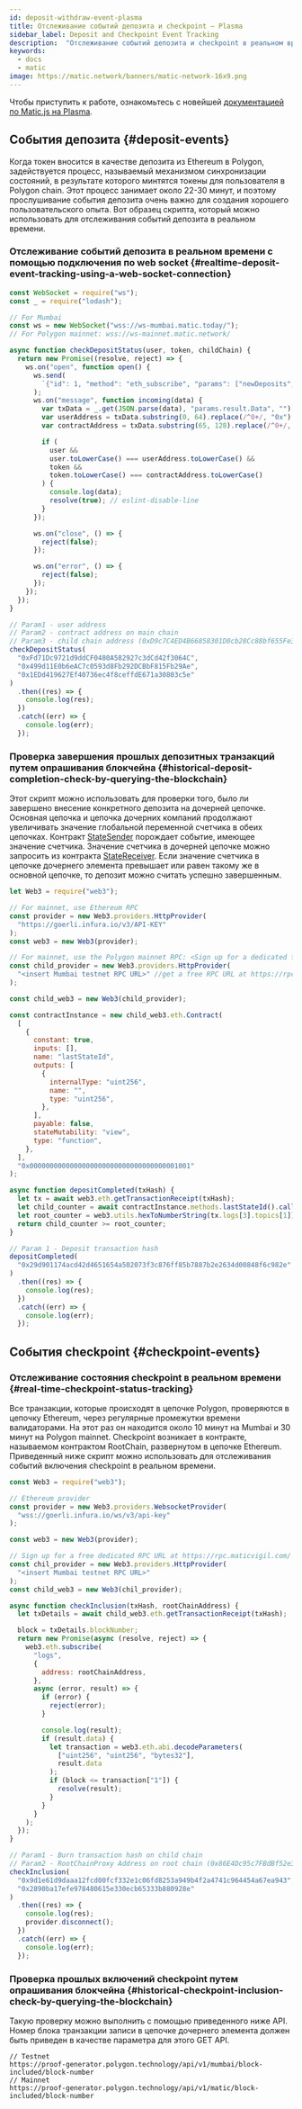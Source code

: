 ```yaml
---
id: deposit-withdraw-event-plasma
title: Отслеживание событий депозита и checkpoint — Plasma
sidebar_label: Deposit and Checkpoint Event Tracking
description:  "Отслеживание событий депозита и checkpoint в реальном времени."
keywords:
  - docs
  - matic
image: https://matic.network/banners/matic-network-16x9.png
---
```


Чтобы приступить к работе, ознакомьтесь с новейшей [документацией по Matic.js на Plasma](https://maticnetwork.github.io/matic.js/docs/plasma/).

## События депозита {#deposit-events}

Когда токен вносится в качестве депозита из Ethereum в Polygon, задействуется процесс, называемый механизмом синхронизации состояний, в результате которого минтятся токены для пользователя в Polygon chain. Этот процесс занимает около 22-30 минут, и поэтому прослушивание события депозита очень важно для создания хорошего пользовательского опыта. Вот образец скрипта, который можно использовать для отслеживания событий депозита в реальном времени.

### Отслеживание событий депозита в реальном времени с помощью подключения по web socket {#realtime-deposit-event-tracking-using-a-web-socket-connection}

```jsx
const WebSocket = require("ws");
const _ = require("lodash");

// For Mumbai
const ws = new WebSocket("wss://ws-mumbai.matic.today/");
// For Polygon mainnet: wss://ws-mainnet.matic.network/

async function checkDepositStatus(user, token, childChain) {
  return new Promise((resolve, reject) => {
    ws.on("open", function open() {
      ws.send(
        `{"id": 1, "method": "eth_subscribe", "params": ["newDeposits", {"Contract": "${childChain}"}]}`
      );
      ws.on("message", function incoming(data) {
        var txData = _.get(JSON.parse(data), "params.result.Data", "");
        var userAddress = txData.substring(0, 64).replace(/^0+/, "0x");
        var contractAddress = txData.substring(65, 128).replace(/^0+/, "0x");

        if (
          user &&
          user.toLowerCase() === userAddress.toLowerCase() &&
          token &&
          token.toLowerCase() === contractAddress.toLowerCase()
        ) {
          console.log(data);
          resolve(true); // eslint-disable-line
        }
      });

      ws.on("close", () => {
        reject(false);
      });

      ws.on("error", () => {
        reject(false);
      });
    });
  });
}

// Param1 - user address
// Param2 - contract address on main chain
// Param3 - child chain address (0xD9c7C4ED4B66858301D0cb28Cc88bf655Fe34861 for mainnet)
checkDepositStatus(
  "0xFd71Dc9721d9ddCF0480A582927c3dCd42f3064C",
  "0x499d11E0b6eAC7c0593d8Fb292DCBbF815Fb29Ae",
  "0x1EDd419627Ef40736ec4f8ceffdE671a30803c5e"
)
  .then((res) => {
    console.log(res);
  })
  .catch((err) => {
    console.log(err);
  });
```

### Проверка завершения прошлых депозитных транзакций путем опрашивания блокчейна {#historical-deposit-completion-check-by-querying-the-blockchain}

Этот скрипт можно использовать для проверки того, было ли завершено внесение конкретного депозита на дочерней цепочке. Основная цепочка и цепочка дочерних компаний продолжают увеличивать значение глобальной переменной счетчика в обеих цепочках. Контракт [StateSender](https://github.com/maticnetwork/contracts/blob/develop/contracts/root/stateSyncer/StateSender.sol#L38) порождает событие, имеющее значение счетчика. Значение счетчика в дочерней цепочке можно запросить из контракта [StateReceiver](https://github.com/maticnetwork/genesis-contracts/blob/master/contracts/StateReceiver.sol#L12). Если значение счетчика в цепочке дочернего элемента превышает или равен такому же в основной цепочке, то депозит можно считать успешно завершенным.

```js
let Web3 = require("web3");

// For mainnet, use Ethereum RPC
const provider = new Web3.providers.HttpProvider(
  "https://goerli.infura.io/v3/API-KEY"
);
const web3 = new Web3(provider);

// For mainnet, use the Polygon mainnet RPC: <Sign up for a dedicated free RPC URL at https://rpc.maticvigil.com/ or other hosted node providers.>
const child_provider = new Web3.providers.HttpProvider(
  "<insert Mumbai testnet RPC URL>" //get a free RPC URL at https://rpc.maticvigil.com/ or other hosted node providers.
);

const child_web3 = new Web3(child_provider);

const contractInstance = new child_web3.eth.Contract(
  [
    {
      constant: true,
      inputs: [],
      name: "lastStateId",
      outputs: [
        {
          internalType: "uint256",
          name: "",
          type: "uint256",
        },
      ],
      payable: false,
      stateMutability: "view",
      type: "function",
    },
  ],
  "0x0000000000000000000000000000000000001001"
);

async function depositCompleted(txHash) {
  let tx = await web3.eth.getTransactionReceipt(txHash);
  let child_counter = await contractInstance.methods.lastStateId().call();
  let root_counter = web3.utils.hexToNumberString(tx.logs[3].topics[1]);
  return child_counter >= root_counter;
}

// Param 1 - Deposit transaction hash
depositCompleted(
  "0x29d901174acd42d4651654a502073f3c876ff85b7887b2e2634d00848f6c982e"
)
  .then((res) => {
    console.log(res);
  })
  .catch((err) => {
    console.log(err);
  });
```

## События checkpoint {#checkpoint-events}

### Отслеживание состояния checkpoint в реальном времени {#real-time-checkpoint-status-tracking}

Все транзакции, которые происходят в цепочке Polygon, проверяются в цепочку Ethereum, через регулярные промежутки времени валидаторами. На этот раз он находится около 10 минут на Mumbai и 30 минут на Polygon mainnet. Checkpoint возникает в контракте, называемом контрактом RootChain, развернутом в цепочке Ethereum. Приведенный ниже скрипт можно использовать для отслеживания событий включения checkpoint в реальном времени.

```jsx
const Web3 = require("web3");

// Ethereum provider
const provider = new Web3.providers.WebsocketProvider(
  "wss://goerli.infura.io/ws/v3/api-key"
);

const web3 = new Web3(provider);

// Sign up for a free dedicated RPC URL at https://rpc.maticvigil.com/ or other hosted node providers.
const chil_provider = new Web3.providers.HttpProvider(
  "<insert Mumbai testnet RPC URL>"
);
const child_web3 = new Web3(chil_provider);

async function checkInclusion(txHash, rootChainAddress) {
  let txDetails = await child_web3.eth.getTransactionReceipt(txHash);

  block = txDetails.blockNumber;
  return new Promise(async (resolve, reject) => {
    web3.eth.subscribe(
      "logs",
      {
        address: rootChainAddress,
      },
      async (error, result) => {
        if (error) {
          reject(error);
        }

        console.log(result);
        if (result.data) {
          let transaction = web3.eth.abi.decodeParameters(
            ["uint256", "uint256", "bytes32"],
            result.data
          );
          if (block <= transaction["1"]) {
            resolve(result);
          }
        }
      }
    );
  });
}

// Param1 - Burn transaction hash on child chain
// Param2 - RootChainProxy Address on root chain (0x86E4Dc95c7FBdBf52e33D563BbDB00823894C287 for mainnet)
checkInclusion(
  "0x9d1e61d9daaa12fcd00fcf332e1c06fd8253a949b4f2a4741c964454a67ea943",
  "0x2890ba17efe978480615e330ecb65333b880928e"
)
  .then((res) => {
    console.log(res);
    provider.disconnect();
  })
  .catch((err) => {
    console.log(err);
  });
```

### Проверка прошлых включений checkpoint путем опрашивания блокчейна {#historical-checkpoint-inclusion-check-by-querying-the-blockchain}

Такую проверку можно выполнить с помощью приведенного ниже API. Номер блока транзакции записи в цепочке дочернего элемента должен быть приведен в качестве параметра для этого GET API.

```
// Testnet
https://proof-generator.polygon.technology/api/v1/mumbai/block-included/block-number
// Mainnet
https://proof-generator.polygon.technology/api/v1/matic/block-included/block-number
```
